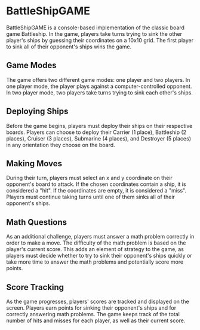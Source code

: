 # BattleShipGAME
BattleShipGAME is a console-based implementation of the classic board game Battleship. In the game, players take turns trying to sink the other player's ships by guessing their coordinates on a 10x10 grid. The first player to sink all of their opponent's ships wins the game.

## Game Modes
The game offers two different game modes: one player and two players. In one player mode, the player plays against a computer-controlled opponent. In two player mode, two players take turns trying to sink each other's ships.

## Deploying Ships
Before the game begins, players must deploy their ships on their respective boards. Players can choose to deploy their Carrier (1 place), Battleship (2 places), Cruiser (3 places), Submarine (4 places), and Destroyer (5 places) in any orientation they choose on the board.

## Making Moves
During their turn, players must select an x and y coordinate on their opponent's board to attack. If the chosen coordinates contain a ship, it is considered a "hit". If the coordinates are empty, it is considered a "miss". Players must continue taking turns until one of them sinks all of their opponent's ships.

## Math Questions
As an additional challenge, players must answer a math problem correctly in order to make a move. The difficulty of the math problem is based on the player's current score. This adds an element of strategy to the game, as players must decide whether to try to sink their opponent's ships quickly or take more time to answer the math problems and potentially score more points.

## Score Tracking
As the game progresses, players' scores are tracked and displayed on the screen. Players earn points for sinking their opponent's ships and for correctly answering math problems. The game keeps track of the total number of hits and misses for each player, as well as their current score.
